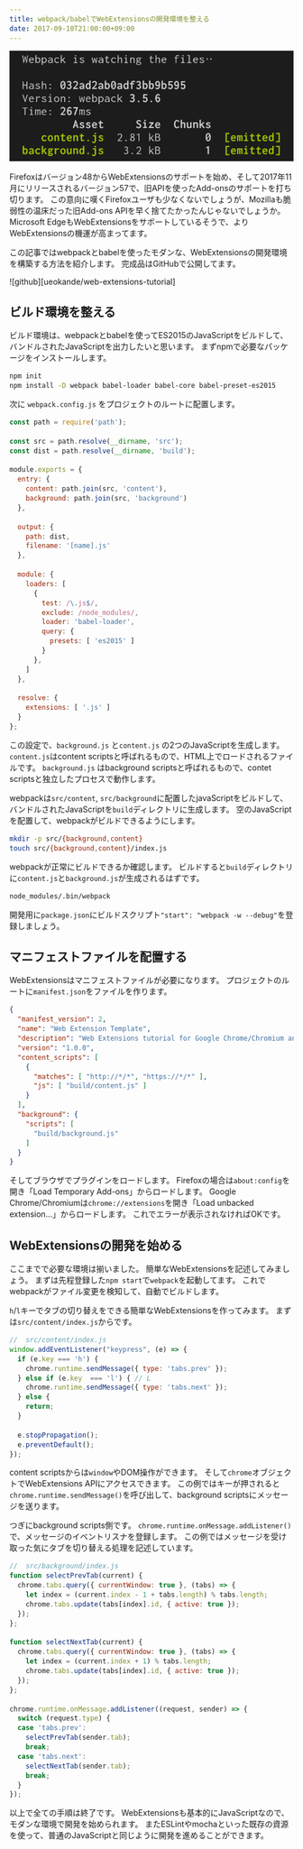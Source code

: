 ```yaml
---
title: webpack/babelでWebExtensionsの開発環境を整える
date: 2017-09-10T21:00:00+09:00
---
```


![webpack screenshort](webpack.png)

Firefoxはバージョン48からWebExtensionsのサポートを始め、そして2017年11月にリリースされるバージョン57で、旧APIを使ったAdd-onsのサポートを打ち切ります。
この意向に嘆くFirefoxユーザも少なくないでしょうが、Mozillaも脆弱性の温床だった旧Add-ons APIを早く捨てたかったんじゃないでしょうか。
Microsoft EdgeもWebExtensionsをサポートしているそうで、よりWebExtensionsの機運が高まってます。

この記事ではwebpackとbabelを使ったモダンな、WebExtensionsの開発環境を構築する方法を紹介します。
完成品はGitHubで公開してます。

![github][ueokande/web-extensions-tutorial]


ビルド環境を整える
------------------

ビルド環境は、webpackとbabelを使ってES2015のJavaScriptをビルドして、バンドルされたJavaScriptを出力したいと思います。
まずnpmで必要なパッケージをインストールします。

```sh
npm init
npm install -D webpack babel-loader babel-core babel-preset-es2015
```

次に `webpack.config.js` をプロジェクトのルートに配置します。

```javascript
const path = require('path');

const src = path.resolve(__dirname, 'src');
const dist = path.resolve(__dirname, 'build');

module.exports = {
  entry: {
    content: path.join(src, 'content'),
    background: path.join(src, 'background')
  },

  output: {
    path: dist,
    filename: '[name].js'
  },

  module: {
    loaders: [
      {
        test: /\.js$/,
        exclude: /node_modules/,
        loader: 'babel-loader',
        query: {
          presets: [ 'es2015' ]
        }
      },
    ]
  },

  resolve: {
    extensions: [ '.js' ]
  }
};
```

この設定で、`background.js` と`content.js` の2つのJavaScriptを生成します。
`content.js`はcontent scriptsと呼ばれるもので、HTML上でロードされるファイルです。
`background.js` はbackground scriptsと呼ばれるもので、contet scriptsと独立したプロセスで動作します。

webpackは`src/content`, `src/background`に配置したjavaScriptをビルドして、バンドルされたJavaScriptを`build`ディレクトリに生成します。
空のJavaScriptを配置して、webpackがビルドできるようにします。

```sh
mkdir -p src/{background,content}
touch src/{background,content}/index.js
```

webpackが正常にビルドできるか確認します。
ビルドすると`build`ディレクトリに`content.js`と`background.js`が生成されるはずです。

```sh
node_modules/.bin/webpack
```

開発用に`package.json`にビルドスクリプト`"start": "webpack -w --debug"`を登録しましょう。

マニフェストファイルを配置する
------------------------------

WebExtensionsはマニフェストファイルが必要になります。
プロジェクトのルートに`manifest.json`をファイルを作ります。

```json
{
  "manifest_version": 2,
  "name": "Web Extension Template",
  "description": "Web Extensions tutorial for Google Chrome/Chromium and Firefox.",
  "version": "1.0.0",
  "content_scripts": [
    {
      "matches": [ "http://*/*", "https://*/*" ],
      "js": [ "build/content.js" ]
    }
  ],
  "background": {
    "scripts": [
      "build/background.js"
    ]
  }
}
```

そしてブラウザでプラグインをロードします。
Firefoxの場合は`about:config`を開き「Load Temporary Add-ons」からロードします。
Google Chrome/Chromiumは`chrome://extensions`を開き「Load unbacked extension...」からロードします。
これでエラーが表示されなければOKです。

WebExtensionsの開発を始める
---------------------------

ここまでで必要な環境は揃いました。
簡単なWebExtensionsを記述してみましょう。
まずは先程登録した`npm start`で`webpack`を起動してます。
これでwebpackがファイル変更を検知して、自動でビルドします。

`h`/`l`キーでタブの切り替えをできる簡単なWebExtensionsを作ってみます。
まずは`src/content/index.js`からです。

```javascript
//  src/content/index.js
window.addEventListener("keypress", (e) => {
  if (e.key === 'h') {
    chrome.runtime.sendMessage({ type: 'tabs.prev' });
  } else if (e.key  === 'l') { // L
    chrome.runtime.sendMessage({ type: 'tabs.next' });
  } else {
    return;
  }

  e.stopPropagation();
  e.preventDefault();
});
```

content scriptsからは`window`やDOM操作ができます。
そして`chrome`オブジェクトでWebExtensions APIにアクセスできます。
この例ではキーが押されると`chrome.runtime.sendMessage()`を呼び出して、background scriptsにメッセージを送ります。

つぎにbackground scripts側です。
`chrome.runtime.onMessage.addListener()`で、メッセージのイベントリスナを登録します。
この例ではメッセージを受け取った気にタブを切り替える処理を記述しています。

```javascript
//  src/background/index.js
function selectPrevTab(current) {
  chrome.tabs.query({ currentWindow: true }, (tabs) => {
    let index = (current.index - 1 + tabs.length) % tabs.length;
    chrome.tabs.update(tabs[index].id, { active: true });
  });
};

function selectNextTab(current) {
  chrome.tabs.query({ currentWindow: true }, (tabs) => {
    let index = (current.index + 1) % tabs.length;
    chrome.tabs.update(tabs[index].id, { active: true });
  });
};

chrome.runtime.onMessage.addListener((request, sender) => {
  switch (request.type) {
  case 'tabs.prev':
    selectPrevTab(sender.tab);
    break;
  case 'tabs.next':
    selectNextTab(sender.tab);
    break;
  }
});
```

以上で全ての手順は終了です。
WebExtensionsも基本的にJavaScriptなので、モダンな環境で開発を始められます。
またESLintやmochaといった既存の資源を使って、普通のJavaScriptと同じように開発を進めることができます。
